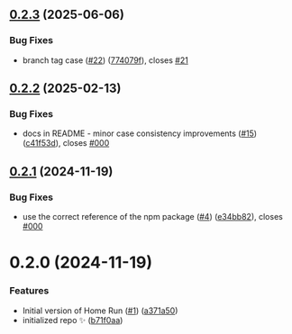 ## [0.2.3](https://github.com/investec/home-run/compare/0.2.2...0.2.3) (2025-06-06)

### Bug Fixes

- branch tag case ([#22](https://github.com/investec/home-run/issues/22)) ([774079f](https://github.com/investec/home-run/commit/774079fd7f7d0dd7d551419127a07611b3ad510c)), closes [#21](https://github.com/investec/home-run/issues/21)

## [0.2.2](https://github.com/investec/home-run/compare/0.2.1...0.2.2) (2025-02-13)

### Bug Fixes

- docs in README - minor case consistency improvements ([#15](https://github.com/investec/home-run/issues/15)) ([c41f53d](https://github.com/investec/home-run/commit/c41f53d8f1a5bba0605e767ba6bb28cd1de22b0d)), closes [#000](https://github.com/investec/home-run/issues/000)

## [0.2.1](https://github.com/investec/home-run/compare/0.2.0...0.2.1) (2024-11-19)

### Bug Fixes

- use the correct reference of the npm package ([#4](https://github.com/investec/home-run/issues/4)) ([e34bb82](https://github.com/investec/home-run/commit/e34bb827ed336a8fb7cca9e847fbceb35ae6409e)), closes [#000](https://github.com/investec/home-run/issues/000)

# 0.2.0 (2024-11-19)

### Features

- Initial version of Home Run ([#1](https://github.com/investec/home-run/issues/1)) ([a371a50](https://github.com/investec/home-run/commit/a371a501e408b6fbce32fb4085ea041e101b36c7))
- initialized repo ✨ ([b71f0aa](https://github.com/investec/home-run/commit/b71f0aa343a3be0ffebf9a0d829d549dd6afddf9))
